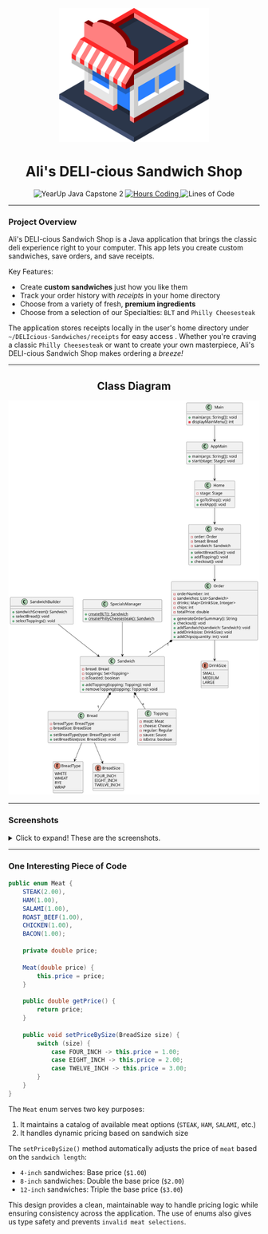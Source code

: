 <p align="center">
  <img src="src/main/resources/images/HomeScreen/icon.png" alt="Logo" width="300"/>
</p>

<h1 align="center">Ali's DELI-cious Sandwich Shop</h1>

<p align="center">
    <img src="https://img.shields.io/badge/YearUp%20Java%20Capstone%202-blueviolet?style=for-the-badge" alt="YearUp Java Capstone 2" />
    <a href="https://wakatime.com/badge/user/018d6ba0-92b9-4fd1-bdc3-7c0f7b3f179c/project/9176fe18-3ce2-484b-9f1f-4a985df90478">
        <img src="https://wakatime.com/badge/user/018d6ba0-92b9-4fd1-bdc3-7c0f7b3f179c/project/9176fe18-3ce2-484b-9f1f-4a985df90478.svg?style=for-the-badge" alt="Hours Coding" />
    </a>
    <img src="https://img.shields.io/badge/lines_of_code-3k-brightgreen?style=for-the-badge" alt="Lines of Code" />
</p>


---

### Project Overview

Ali's DELI-cious Sandwich Shop is a Java application that brings the classic deli experience right to your computer. This app lets you create custom sandwiches, save orders, and save receipts.

Key Features:
- Create **custom sandwiches** just how you like them
- Track your order history with *receipts* in your home directory
- Choose from a variety of fresh, **premium ingredients**
- Choose from a selection of our Specialties: `BLT` and `Philly Cheesesteak`

The application stores receipts locally in the user's home directory under `~/DELIcious-Sandwiches/receipts` for easy access . Whether you're craving a classic `Philly Cheesesteak` or want to create your own masterpiece, Ali's DELI-cious Sandwich Shop makes ordering a *breeze!*




---

<h2 align="center">Class Diagram</h2>
<p align="center">
    <img src="src/main/resources/diagram2.svg" alt="Class Diagram" width="700"/>
</p>

---

### Screenshots

<details>
<summary>Click to expand! These are the screenshots.</summary>

![Build Your Sandwich Screen](src/main/resources/images/Screenshots/SandwichBuild.png)

*Build Your Sandwich Screen - Create your perfect sandwich by selecting `bread`, `size`, and `toppings`. 🥪*


![Cheese Selection Screen](src/main/resources/images/Screenshots/CheeseSelection.png)

*Cheese Selection Screen - Choose from our premium `cheese` options! 🧀*


![Topping Categories Screen](src/main/resources/images/Screenshots/ToppingCategories.png)

*Topping Categories Screen - Browse through our organized selection of `meats`, `cheeses`, `veggies`, and `sauces`! 🥬*


![Order Summary Screen](src/main/resources/images/Screenshots/OrderSummary.png)

*Order Summary Screen - Review your sandwich and add `drinks` or `chips` to complete your meal! 🥤*

</details>

---

### One Interesting Piece of Code

```Java
public enum Meat {
    STEAK(2.00),
    HAM(1.00),
    SALAMI(1.00),
    ROAST_BEEF(1.00),
    CHICKEN(1.00),
    BACON(1.00);

    private double price;

    Meat(double price) {
        this.price = price;
    }

    public double getPrice() {
        return price;
    }

    public void setPriceBySize(BreadSize size) {
        switch (size) {
            case FOUR_INCH -> this.price = 1.00;
            case EIGHT_INCH -> this.price = 2.00;
            case TWELVE_INCH -> this.price = 3.00;
        }
    }
}
```

The `Meat` enum serves two key purposes:

1. It maintains a catalog of available meat options (`STEAK`, `HAM`, `SALAMI`, etc.)
2. It handles dynamic pricing based on sandwich size

The `setPriceBySize()` method automatically adjusts the price of `meat` based on the `sandwich length`:
- `4-inch` sandwiches: Base price (`$1.00`)
- `8-inch` sandwiches: Double the base price (`$2.00`)
- `12-inch` sandwiches: Triple the base price (`$3.00`)

This design provides a clean, maintainable way to handle pricing logic while ensuring consistency across the application. The use of enums also gives us type safety and prevents `invalid meat selections`.


